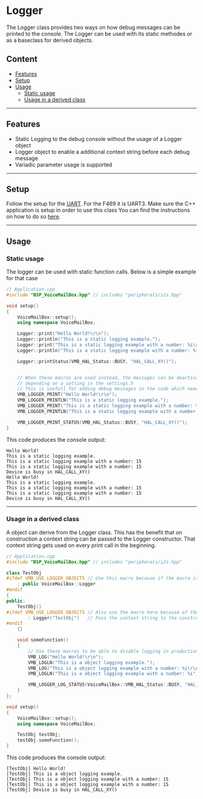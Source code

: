 # Logger
The Logger class provides two ways on how debug messages can be printed to the console.
The Logger can be used with its static methodes or as a baseclass for derived objects. 

## Content
- [Features](#features)
- [Setup](#setup)
- [Usage](#usage)
  - [Static usage](#static-usage)
  - [Usage in a derived class](#usage-in-a-derived-class)

---
## Features
- Static Logging to the debug console without the usage of a Logger object
- Logger object to enable a additional context string before each debug message
- Variadic parameter usage is supported


---
## Setup    
Follow the setup for the [UART](UART.md). For the F469 it is UART3.
Make sure the C++ application is setup in order to use this class
You can find the instructions on how to do so [here](CppFromC.md).

---
## Usage
### Static usage
The logger can be used with static function calls. 
Below is a simple example for that case
``` C++ 
// Application.cpp
#include "BSP_VoiceMailBox.hpp" // includes "peripherals/i2s.hpp"

void setup()
{
    VoiceMailBox::setup();
    using namespace VoiceMailBox;

    Logger::print("Hello World!\r\n");
    Logger::println("This is a static logging example.");
    Logger::print("This is a static logging example with a number: %i\r\n", 15);
    Logger::println("This is a static logging example with a number: %i", 15);

    Logger::printStatus(VMB_HAL_Status::BUSY, "HAL_CALL_XY()");


    // When these macros are used instead, the messages can be deactivated and removed from the build
    // depending on a setting in the settings.h
    // This is usefull for adding debug messages in the code which need to be removed for production compilation.
    VMB_LOGGER_PRINT("Hello World!\r\n");
    VMB_LOGGER_PRINTLN("This is a static logging example.");
    VMB_LOGGER_PRINT("This is a static logging example with a number: %i\r\n", 15);
    VMB_LOGGER_PRINTLN("This is a static logging example with a number: %i", 15);

    VMB_LOGGER_PRINT_STATUS(VMB_HAL_Status::BUSY, "HAL_CALL_XY()");
}
```

This code produces the console output:
```
Hello World!
This is a static logging example.
This is a static logging example with a number: 15
This is a static logging example with a number: 15
Device is busy in HAL_CALL_XY()
Hello World!
This is a static logging example.
This is a static logging example with a number: 15
This is a static logging example with a number: 15
Device is busy in HAL_CALL_XY()
```

---
### Usage in a derived class
A object can derive from the Logger class. This has the benefit that on construction a context string can be passed to the Logger constructor.
That context string gets used on every print call in the beginning.
``` C++ 
// Application.cpp
#include "BSP_VoiceMailBox.hpp" // includes "peripherals/i2s.hpp"

class TestObj
#ifdef VMB_USE_LOGGER_OBJECTS // Use this macro because if the macro is not defined, the Logger class does not exist and therefore can not be derived from
    : public VoiceMailBox::Logger
#endif
{
public:
    TestObj() 
#ifdef VMB_USE_LOGGER_OBJECTS // Also use the macro here because of the same reason as above
        : Logger("TestObj")   // Pass the context string to the constructor of the Logger object
#endif
    {}

    void someFunction()
    {
        // Use these macros to be able to disable logging in production code using the settings.h
        VMB_LOG("Hello World!\r\n");
        VMB_LOGLN("This is a object logging example.");
        VMB_LOG("This is a object logging example with a number: %i\r\n", 15);
        VMB_LOGLN("This is a object logging example with a number: %i", 15);

        VMB_LOGGER_LOG_STATUS(VoiceMailBox::VMB_HAL_Status::BUSY, "HAL_CALL_XY()");
    }
};

void setup()
{
    VoiceMailBox::setup();
    using namespace VoiceMailBox;

    TestObj testObj;
    testObj.someFunction();
}
```

This code produces the console output:
```
[TestObj] Hello World!
[TestObj] This is a object logging example.
[TestObj] This is a object logging example with a number: 15
[TestObj] This is a object logging example with a number: 15
[TestObj] Device is busy in HAL_CALL_XY()
```